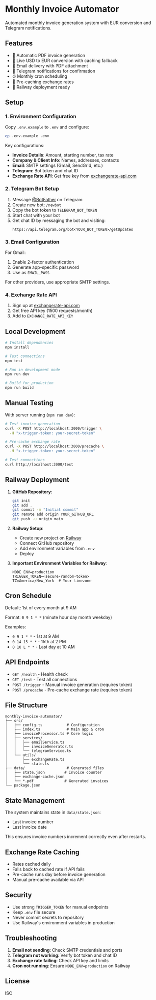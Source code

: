 # Monthly Invoice Automator

Automated monthly invoice generation system with EUR conversion and Telegram notifications.

## Features

- 📄 Automatic PDF invoice generation
- 💱 Live USD to EUR conversion with caching fallback
- 📧 Email delivery with PDF attachment
- 📱 Telegram notifications for confirmation
- ⏰ Monthly cron scheduling
- 🔄 Pre-caching exchange rates
- 🚀 Railway deployment ready

## Setup

### 1. Environment Configuration

Copy `.env.example` to `.env` and configure:

```bash
cp .env.example .env
```

Key configurations:
- **Invoice Details**: Amount, starting number, tax rate
- **Company & Client Info**: Names, addresses, contacts
- **Email**: SMTP settings (Gmail, SendGrid, etc.)
- **Telegram**: Bot token and chat ID
- **Exchange Rate API**: Get free key from [exchangerate-api.com](https://exchangerate-api.com)

### 2. Telegram Bot Setup

1. Message [@BotFather](https://t.me/botfather) on Telegram
2. Create new bot: `/newbot`
3. Copy the bot token to `TELEGRAM_BOT_TOKEN`
4. Start chat with your bot
5. Get chat ID by messaging the bot and visiting:
   ```
   https://api.telegram.org/bot<YOUR_BOT_TOKEN>/getUpdates
   ```

### 3. Email Configuration

For Gmail:
1. Enable 2-factor authentication
2. Generate app-specific password
3. Use as `EMAIL_PASS`

For other providers, use appropriate SMTP settings.

### 4. Exchange Rate API

1. Sign up at [exchangerate-api.com](https://app.exchangerate-api.com/sign-up)
2. Get free API key (1500 requests/month)
3. Add to `EXCHANGE_RATE_API_KEY`

## Local Development

```bash
# Install dependencies
npm install

# Test connections
npm test

# Run in development mode
npm run dev

# Build for production
npm run build
```

## Manual Testing

With server running (`npm run dev`):

```bash
# Test invoice generation
curl -X POST http://localhost:3000/trigger \
  -H "x-trigger-token: your-secret-token"

# Pre-cache exchange rate
curl -X POST http://localhost:3000/precache \
  -H "x-trigger-token: your-secret-token"

# Test connections
curl http://localhost:3000/test
```

## Railway Deployment

1. **GitHub Repository**:
   ```bash
   git init
   git add .
   git commit -m "Initial commit"
   git remote add origin YOUR_GITHUB_URL
   git push -u origin main
   ```

2. **Railway Setup**:
   - Create new project on [Railway](https://railway.app)
   - Connect GitHub repository
   - Add environment variables from `.env`
   - Deploy

3. **Important Environment Variables for Railway**:
   ```
   NODE_ENV=production
   TRIGGER_TOKEN=<secure-random-token>
   TZ=America/New_York  # Your timezone
   ```

## Cron Schedule

Default: 1st of every month at 9 AM

Format: `0 9 1 * *` (minute hour day month weekday)

Examples:
- `0 9 1 * *` - 1st at 9 AM
- `0 14 15 * *` - 15th at 2 PM
- `0 10 L * *` - Last day at 10 AM

## API Endpoints

- `GET /health` - Health check
- `GET /test` - Test all connections
- `POST /trigger` - Manual invoice generation (requires token)
- `POST /precache` - Pre-cache exchange rate (requires token)

## File Structure

```
monthly-invoice-automator/
├── src/
│   ├── config.ts           # Configuration
│   ├── index.ts            # Main app & cron
│   ├── invoiceProcessor.ts # Core logic
│   ├── services/
│   │   ├── emailService.ts
│   │   ├── invoiceGenerator.ts
│   │   └── telegramService.ts
│   └── utils/
│       ├── exchangeRate.ts
│       └── state.ts
├── data/                   # Generated files
│   ├── state.json         # Invoice counter
│   ├── exchange-cache.json
│   └── *.pdf              # Generated invoices
└── package.json
```

## State Management

The system maintains state in `data/state.json`:
- Last invoice number
- Last invoice date

This ensures invoice numbers increment correctly even after restarts.

## Exchange Rate Caching

- Rates cached daily
- Falls back to cached rate if API fails
- Pre-cache runs day before invoice generation
- Manual pre-cache available via API

## Security

- Use strong `TRIGGER_TOKEN` for manual endpoints
- Keep `.env` file secure
- Never commit secrets to repository
- Use Railway's environment variables in production

## Troubleshooting

1. **Email not sending**: Check SMTP credentials and ports
2. **Telegram not working**: Verify bot token and chat ID
3. **Exchange rate failing**: Check API key and limits
4. **Cron not running**: Ensure `NODE_ENV=production` on Railway

## License

ISC